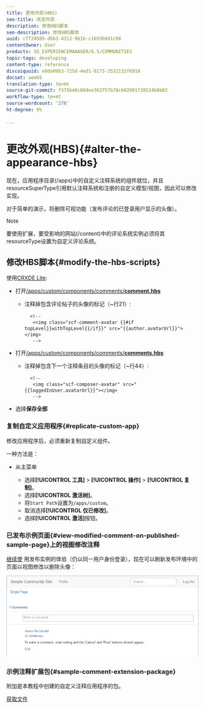 ```yaml
---
title: 更改外观(HBS)
seo-title: 改变外观
description: 修改HBS脚本
seo-description: 修改HBS脚本
uuid: cff24505-dbb3-4312-9b1b-c1693b8d1c98
contentOwner: User
products: SG_EXPERIENCEMANAGER/6.5/COMMUNITIES
topic-tags: developing
content-type: reference
discoiquuid: e0da09b3-725d-4ed1-9273-2532132f6918
docset: aem65
translation-type: tm+mt
source-git-commit: f375b40c084ee363757b78c602091f38524b8b03
workflow-type: tm+mt
source-wordcount: '278'
ht-degree: 0%

---
```



# 更改外观(HBS){#alter-the-appearance-hbs}

现在，应用程序目录(/apps)中的自定义注释系统的组件就位，并且resourceSuperType引用默认注释系统和注册的自定义模型/视图，因此可以修改实现。

对于简单的演示，将删除可视功能（发布评论的已登录用户显示的头像）。

>[!NOTE]
>
>要使用扩展，要受影响的网站(/content)中的评论系统实例必须将其resourceType设置为自定义评论系统。

## 修改HBS脚本{#modify-the-hbs-scripts}

使用[CRXDE Lite](/help/sites-developing/developing-with-crxde-lite.md):

* 打开[/apps/custom/components/comments/**comment.hbs**](https://localhost:4502/crx/de/index.jsp#/apps/custom/components/comments/comment/comment.hbs)

   * 注释掉包含评论帖子的头像的标记（~行21）:

      ```
        <!--
         <<img class="scf-comment-avatar {{#if topLevel}}withTopLevel{{/if}}" src="{{author.avatarUrl}}"></img>
         -->
      ```

* 打开[/apps/custom/components/comments/**comments.hbs**](https://localhost:4502/crx/de/index.jsp#/apps/custom/components/comments/comments.hbs)

   * 注释掉包含下一个注释条目的头像的标记（~行44）:

      ```
        <!--
         <img class="scf-composer-avatar" src="{{loggedInUser.avatarUrl}}"></img>
         -->
      ```

* 选择&#x200B;**保存全部**

### 复制自定义应用程序{#replicate-custom-app}

修改应用程序后，必须重新复制自定义组件。

一种方法是：

* 从主菜单

   * 选择&#x200B;**[!UICONTROL 工具]** > **[!UICONTROL 操作]** > **[!UICONTROL 复制]**。
   * 选择&#x200B;**[!UICONTROL 激活树]**。
   * 将`Start Path`设置为`/apps/custom`。
   * 取消选择&#x200B;**[!UICONTROL 仅已修改]**。
   * 选择&#x200B;**[!UICONTROL 激活]**&#x200B;按钮。

### 已发布示例页面{#view-modified-comment-on-published-sample-page}上的视图修改注释

[继续使](/help/communities/extend-sample-page.md#publish-sample-page) 用发布实例的体验（仍以同一用户身份登录），现在可以刷新发布环境中的页面以视图修改以删除头像：

![视图修改内容](assets/view-modified-content.png)

### 示例注释扩展包{#sample-comment-extension-package}

附加是本教程中创建的自定义注释应用程序的包。

[获取文件](assets/sample-comment-extension-6-1-fp3.zip)
